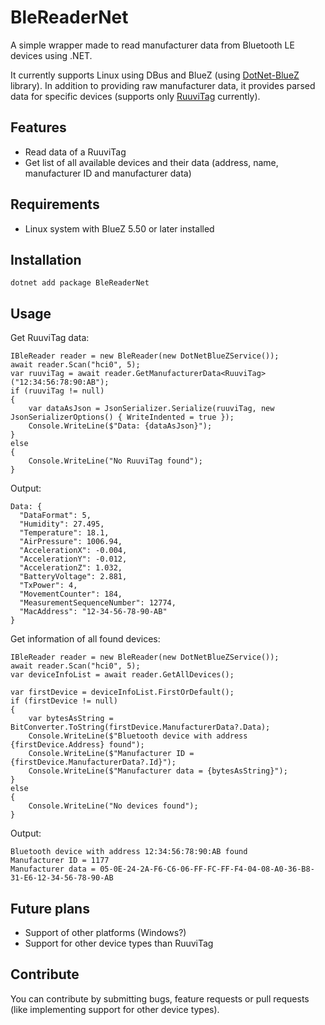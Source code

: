 # BleReaderNet
A simple wrapper made to read manufacturer data from Bluetooth LE devices using .NET. 

It currently supports Linux using DBus and BlueZ (using [DotNet-BlueZ](https://github.com/hashtagchris/DotNet-BlueZ) library). In addition to providing raw manufacturer data, it provides parsed data for specific devices (supports only  [RuuviTag](https://ruuvi.com/ruuvitag-specs/) currently).

## Features
* Read data of a RuuviTag
* Get list of all available devices and their data (address, name, manufacturer ID and manufacturer data)

## Requirements
* Linux system with BlueZ 5.50 or later installed

## Installation
```
dotnet add package BleReaderNet
```

## Usage
Get RuuviTag data:
```
IBleReader reader = new BleReader(new DotNetBlueZService());
await reader.Scan("hci0", 5);
var ruuviTag = await reader.GetManufacturerData<RuuviTag>("12:34:56:78:90:AB");
if (ruuviTag != null)
{
    var dataAsJson = JsonSerializer.Serialize(ruuviTag, new JsonSerializerOptions() { WriteIndented = true });
    Console.WriteLine($"Data: {dataAsJson}");
}
else
{
    Console.WriteLine("No RuuviTag found");
}
```
Output:
```
Data: {
  "DataFormat": 5,
  "Humidity": 27.495,
  "Temperature": 18.1,
  "AirPressure": 1006.94,
  "AccelerationX": -0.004,
  "AccelerationY": -0.012,
  "AccelerationZ": 1.032,
  "BatteryVoltage": 2.881,
  "TxPower": 4,
  "MovementCounter": 184,
  "MeasurementSequenceNumber": 12774,
  "MacAddress": "12-34-56-78-90-AB"
}
```
Get information of all found devices:
```
IBleReader reader = new BleReader(new DotNetBlueZService());
await reader.Scan("hci0", 5);
var deviceInfoList = await reader.GetAllDevices();

var firstDevice = deviceInfoList.FirstOrDefault();
if (firstDevice != null)
{
    var bytesAsString = BitConverter.ToString(firstDevice.ManufacturerData?.Data);
    Console.WriteLine($"Bluetooth device with address {firstDevice.Address} found");
    Console.WriteLine($"Manufacturer ID = {firstDevice.ManufacturerData?.Id}");
    Console.WriteLine($"Manufacturer data = {bytesAsString}");
}
else
{
    Console.WriteLine("No devices found");
}
```

Output:
```
Bluetooth device with address 12:34:56:78:90:AB found
Manufacturer ID = 1177
Manufacturer data = 05-0E-24-2A-F6-C6-06-FF-FC-FF-F4-04-08-A0-36-B8-31-E6-12-34-56-78-90-AB
```


## Future plans
* Support of other platforms (Windows?)
* Support for other device types than RuuviTag

## Contribute
You can contribute by submitting bugs, feature requests or pull requests (like implementing support for other device types).